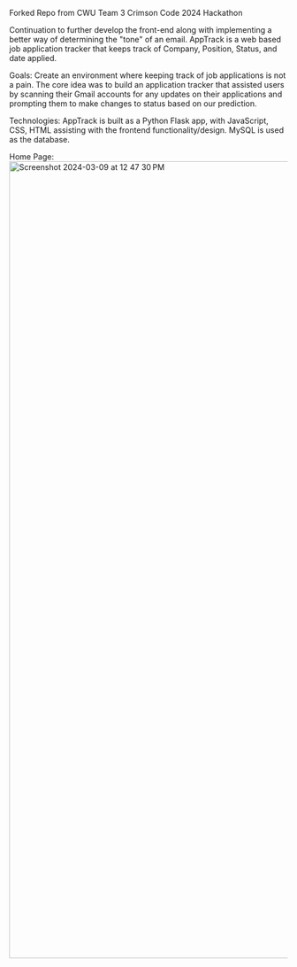Forked Repo from CWU Team 3 Crimson Code 2024 Hackathon

Continuation to further develop the front-end along with implementing a better way of determining the "tone" of an email. AppTrack is a web based job application tracker that keeps track of Company, Position, Status, and date applied. 


Goals:
            Create an environment where keeping track of job applications is not a pain. The core idea was to build an application tracker that assisted users by scanning their                Gmail accounts for any updates on their applications and prompting them to make changes to status based on our prediction.

         
Technologies:
            AppTrack is built as a Python Flask app, with JavaScript, CSS, HTML assisting with the frontend functionality/design. MySQL is used as the database. 
            

        
Home Page:
<img width="1440" alt="Screenshot 2024-03-09 at 12 47 30 PM" src="https://github.com/AustinSnyd3r/CC24CWUT3/assets/132637314/e9e531e8-3c05-43b1-8158-2271f526a4ea">
